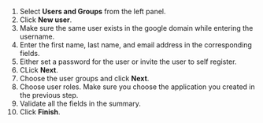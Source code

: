 1.  Select **Users and Groups** from the left panel. 
2.  Click **New user**.
3.  Make sure the same user exists in the google domain while entering the username. 
4.  Enter the first name, last name, and email address in the corresponding fields. 
5.  Either set a password for the user or invite the user  to self register. 
6.  CLick **Next**. 
7.  Choose the user groups and click **Next**.
8.  Choose user roles. Make sure you choose the application you created in the previous step. 
9.  Validate all the fields in the summary. 
10. Click **Finish**.